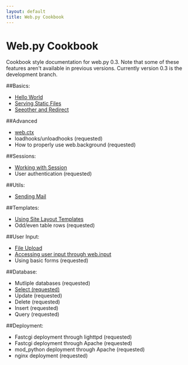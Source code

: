 ```yaml
---
layout: default
title: Web.py Cookbook
---
```


# Web.py Cookbook

Cookbook style documentation for web.py 0.3. Note that some of these features aren't available in previous versions.  Currently version 0.3 is the development branch.

##Basics:
* [Hello World](/cookbook/helloworld)
* [Serving Static Files](/cookbook/staticfiles)
* [Seeother and Redirect](/cookbook/redirect+seeother)

##Advanced
* [web.ctx](/cookbook/ctx)
* loadhooks/unloadhooks (requested)
* How to properly use web.background (requested)

##Sessions:
* [Working with Session](/cookbook/sessions)
* User authentication (requested)

##Utils:
* [Sending Mail](/cookbook/sendmail)

##Templates:
* [Using Site Layout Templates](/cookbook/layout_template)
* Odd/even table rows (requested)

##User Input:
* [File Upload](/cookbook/fileupload)
* [Accessing user input through web.input](/cookbook/input)
* Using basic forms (requested)

##Database:
* Mutliple databases (requested)
* [Select (requested)](/cookbook/select)
* Update (requested)
* Delete (requested)
* Insert (requested)
* Query (requested)

##Deployment:
* Fastcgi deployment through lighttpd (requested)
* Fastcgi deployment through Apache (requested)
* mod_python deployment through Apache (requested)
* nginx deployment (requested)


